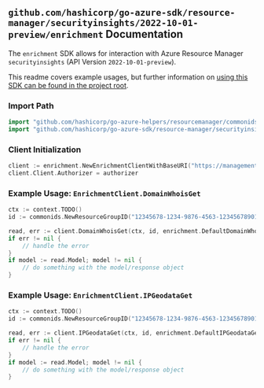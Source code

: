 
## `github.com/hashicorp/go-azure-sdk/resource-manager/securityinsights/2022-10-01-preview/enrichment` Documentation

The `enrichment` SDK allows for interaction with Azure Resource Manager `securityinsights` (API Version `2022-10-01-preview`).

This readme covers example usages, but further information on [using this SDK can be found in the project root](https://github.com/hashicorp/go-azure-sdk/tree/main/docs).

### Import Path

```go
import "github.com/hashicorp/go-azure-helpers/resourcemanager/commonids"
import "github.com/hashicorp/go-azure-sdk/resource-manager/securityinsights/2022-10-01-preview/enrichment"
```


### Client Initialization

```go
client := enrichment.NewEnrichmentClientWithBaseURI("https://management.azure.com")
client.Client.Authorizer = authorizer
```


### Example Usage: `EnrichmentClient.DomainWhoisGet`

```go
ctx := context.TODO()
id := commonids.NewResourceGroupID("12345678-1234-9876-4563-123456789012", "example-resource-group")

read, err := client.DomainWhoisGet(ctx, id, enrichment.DefaultDomainWhoisGetOperationOptions())
if err != nil {
	// handle the error
}
if model := read.Model; model != nil {
	// do something with the model/response object
}
```


### Example Usage: `EnrichmentClient.IPGeodataGet`

```go
ctx := context.TODO()
id := commonids.NewResourceGroupID("12345678-1234-9876-4563-123456789012", "example-resource-group")

read, err := client.IPGeodataGet(ctx, id, enrichment.DefaultIPGeodataGetOperationOptions())
if err != nil {
	// handle the error
}
if model := read.Model; model != nil {
	// do something with the model/response object
}
```
